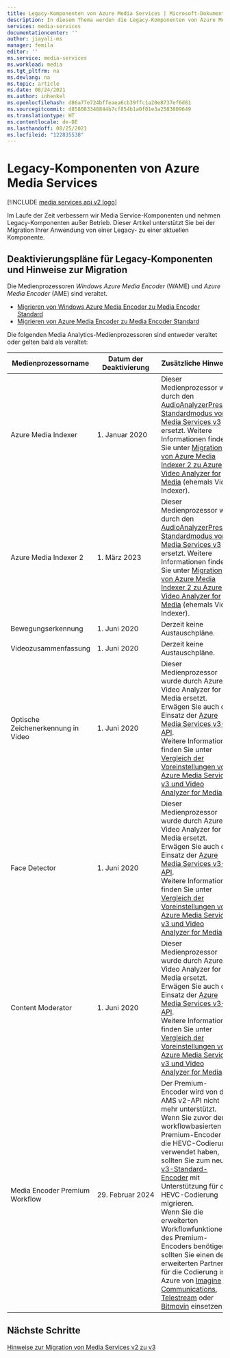 ```yaml
---
title: Legacy-Komponenten von Azure Media Services | Microsoft-Dokumentation
description: In diesem Thema werden die Legacy-Komponenten von Azure Media Services behandelt.
services: media-services
documentationcenter: ''
author: jiayali-ms
manager: femila
editor: ''
ms.service: media-services
ms.workload: media
ms.tgt_pltfrm: na
ms.devlang: na
ms.topic: article
ms.date: 08/24/2021
ms.author: inhenkel
ms.openlocfilehash: d86a77e724bffeaea6cb39ffc1a20e8737ef6d81
ms.sourcegitcommit: d858083348844b7cf854b1a0f01e3a2583809649
ms.translationtype: HT
ms.contentlocale: de-DE
ms.lasthandoff: 08/25/2021
ms.locfileid: "122835538"
---
```

# <a name="azure-media-services-legacy-components"></a>Legacy-Komponenten von Azure Media Services

[!INCLUDE [media services api v2 logo](./includes/v2-hr.md)]

Im Laufe der Zeit verbessern wir Media Service-Komponenten und nehmen Legacy-Komponenten außer Betrieb. Dieser Artikel unterstützt Sie bei der Migration Ihrer Anwendung von einer Legacy- zu einer aktuellen Komponente.
 
## <a name="retirement-plans-of-legacy-components-and-migration-guidance"></a>Deaktivierungspläne für Legacy-Komponenten und Hinweise zur Migration

Die Medienprozessoren *Windows Azure Media Encoder* (WAME) und *Azure Media Encoder* (AME) sind veraltet.

* [Migrieren von Windows Azure Media Encoder zu Media Encoder Standard](migrate-windows-azure-media-encoder.md)
* [Migrieren von Azure Media Encoder zu Media Encoder Standard](migrate-azure-media-encoder.md)

Die folgenden Media Analytics-Medienprozessoren sind entweder veraltet oder gelten bald als veraltet:

 
| **Medienprozessorname** | **Datum der Deaktivierung** | **Zusätzliche Hinweise** |
| --- | --- | ---|
| Azure Media Indexer | 1\. Januar 2020 | Dieser Medienprozessor wird durch den [AudioAnalyzerPreset-Standardmodus von Media Services v3](../latest/analyze-video-audio-files-concept.md) ersetzt. Weitere Informationen finden Sie unter [Migration von Azure Media Indexer 2 zu Azure Video Analyzer for Media](migrate-indexer-v1-v2.md) (ehemals Video Indexer). |
| Azure Media Indexer 2 | 1\. März 2023 | Dieser Medienprozessor wird durch den [AudioAnalyzerPreset-Standardmodus von Media Services v3](../latest/analyze-video-audio-files-concept.md) ersetzt. Weitere Informationen finden Sie unter [Migration von Azure Media Indexer 2 zu Azure Video Analyzer for Media](migrate-indexer-v1-v2.md) (ehemals Video Indexer). |
| Bewegungserkennung | 1\. Juni 2020|Derzeit keine Austauschpläne. |
| Videozusammenfassung |1\. Juni 2020|Derzeit keine Austauschpläne.|
| Optische Zeichenerkennung in Video | 1\. Juni 2020 |Dieser Medienprozessor wurde durch Azure Video Analyzer for Media ersetzt. Erwägen Sie auch den Einsatz der [Azure Media Services v3-API](../latest/analyze-video-audio-files-concept.md). <br/>Weitere Informationen finden Sie unter [Vergleich der Voreinstellungen von Azure Media Services v3 und Video Analyzer for Media](../../azure-video-analyzer/video-analyzer-for-media-docs/compare-video-indexer-with-media-services-presets.md). |
| Face Detector | 1\. Juni 2020 | Dieser Medienprozessor wurde durch Azure Video Analyzer for Media ersetzt. Erwägen Sie auch den Einsatz der [Azure Media Services v3-API](../latest/analyze-video-audio-files-concept.md). <br/>Weitere Informationen finden Sie unter [Vergleich der Voreinstellungen von Azure Media Services v3 und Video Analyzer for Media](../../azure-video-analyzer/video-analyzer-for-media-docs/compare-video-indexer-with-media-services-presets.md). |
| Content Moderator | 1\. Juni 2020 |Dieser Medienprozessor wurde durch Azure Video Analyzer for Media ersetzt. Erwägen Sie auch den Einsatz der [Azure Media Services v3-API](../latest/analyze-video-audio-files-concept.md). <br/>Weitere Informationen finden Sie unter [Vergleich der Voreinstellungen von Azure Media Services v3 und Video Analyzer for Media](../../azure-video-analyzer/video-analyzer-for-media-docs/compare-video-indexer-with-media-services-presets.md). |
| Media Encoder Premium Workflow | 29. Februar 2024 | Der Premium-Encoder wird von der AMS v2-API nicht mehr unterstützt. Wenn Sie zuvor den workflowbasierten Premium-Encoder für die HEVC-Codierung verwendet haben, sollten Sie zum neuen [v3-Standard-Encoder](../latest/encode-media-encoder-standard-formats-reference.md) mit Unterstützung für die HEVC-Codierung migrieren. <br/> Wenn Sie die erweiterten Workflowfunktionen des Premium-Encoders benötigen, sollten Sie einen der erweiterten Partner für die Codierung in Azure von [Imagine Communications](https://imaginecommunications.com/), [Telestream](https://telestream.net) oder [Bitmovin](https://bitmovin.com) einsetzen. |

## <a name="next-steps"></a>Nächste Schritte

[Hinweise zur Migration von Media Services v2 zu v3](../latest/migrate-v-2-v-3-migration-introduction.md)
